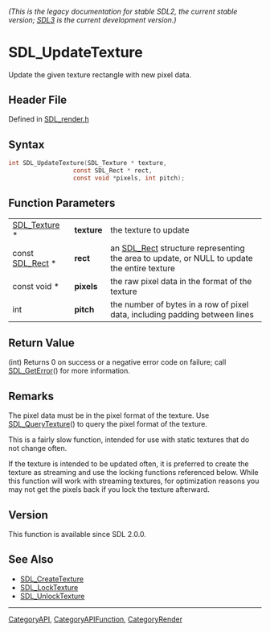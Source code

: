 ###### (This is the legacy documentation for stable SDL2, the current stable version; [SDL3](https://wiki.libsdl.org/SDL3/) is the current development version.)
# SDL_UpdateTexture

Update the given texture rectangle with new pixel data.

## Header File

Defined in [SDL_render.h](https://github.com/libsdl-org/SDL/blob/SDL2/include/SDL_render.h)

## Syntax

```c
int SDL_UpdateTexture(SDL_Texture * texture,
                  const SDL_Rect * rect,
                  const void *pixels, int pitch);
```

## Function Parameters

|                              |             |                                                                                                         |
| ---------------------------- | ----------- | ------------------------------------------------------------------------------------------------------- |
| [SDL_Texture](SDL_Texture) * | **texture** | the texture to update                                                                                   |
| const [SDL_Rect](SDL_Rect) * | **rect**    | an [SDL_Rect](SDL_Rect) structure representing the area to update, or NULL to update the entire texture |
| const void *                 | **pixels**  | the raw pixel data in the format of the texture                                                         |
| int                          | **pitch**   | the number of bytes in a row of pixel data, including padding between lines                             |

## Return Value

(int) Returns 0 on success or a negative error code on failure; call
[SDL_GetError](SDL_GetError)() for more information.

## Remarks

The pixel data must be in the pixel format of the texture. Use
[SDL_QueryTexture](SDL_QueryTexture)() to query the pixel format of the
texture.

This is a fairly slow function, intended for use with static textures that
do not change often.

If the texture is intended to be updated often, it is preferred to create
the texture as streaming and use the locking functions referenced below.
While this function will work with streaming textures, for optimization
reasons you may not get the pixels back if you lock the texture afterward.

## Version

This function is available since SDL 2.0.0.

## See Also

- [SDL_CreateTexture](SDL_CreateTexture)
- [SDL_LockTexture](SDL_LockTexture)
- [SDL_UnlockTexture](SDL_UnlockTexture)

----
[CategoryAPI](CategoryAPI), [CategoryAPIFunction](CategoryAPIFunction), [CategoryRender](CategoryRender)

